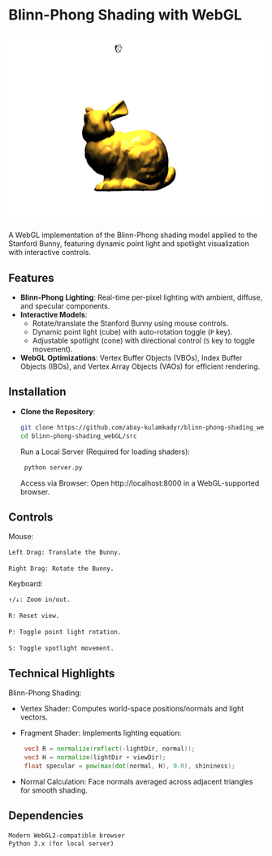 # Blinn-Phong Shading with WebGL

![WebGL Blinn-Phong Shading Demo](preview.png)

A WebGL implementation of the Blinn-Phong shading model applied to the Stanford Bunny, featuring dynamic point light and spotlight visualization with interactive controls.

## Features
- **Blinn-Phong Lighting**: Real-time per-pixel lighting with ambient, diffuse, and specular components.
- **Interactive Models**:
  - Rotate/translate the Stanford Bunny using mouse controls.
  - Dynamic point light (cube) with auto-rotation toggle (`P` key).
  - Adjustable spotlight (cone) with directional control (`S` key to toggle movement).
- **WebGL Optimizations**: Vertex Buffer Objects (VBOs), Index Buffer Objects (IBOs), and Vertex Array Objects (VAOs) for efficient rendering.

## Installation
- **Clone the Repository**:
   ```bash
   git clone https://github.com/abay-kulamkadyr/blinn-phong-shading_webGL.git
   cd blinn-phong-shading_webGL/src
   ``` 
   Run a Local Server (Required for loading shaders):

   ```bash
    python server.py
   ```
   Access via Browser: Open http://localhost:8000 in a WebGL-supported browser.

## Controls
Mouse:

    Left Drag: Translate the Bunny.

    Right Drag: Rotate the Bunny.

Keyboard:

    ↑/↓: Zoom in/out.

    R: Reset view.

    P: Toggle point light rotation.

    S: Toggle spotlight movement.


## Technical Highlights

Blinn-Phong Shading:

- Vertex Shader: Computes world-space positions/normals and light vectors.

- Fragment Shader: Implements lighting equation:
     

   ```glsl
    vec3 R = normalize(reflect(-lightDir, normal));
    vec3 H = normalize(lightDir + viewDir);
    float specular = pow(max(dot(normal, H), 0.0), shininess);


   ```

- Normal Calculation: Face normals averaged across adjacent triangles for smooth shading.

## Dependencies

    Modern WebGL2-compatible browser
    Python 3.x (for local server)
